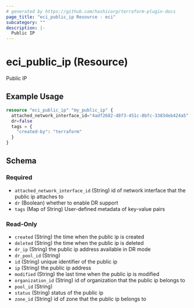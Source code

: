 ```yaml
---
# generated by https://github.com/hashicorp/terraform-plugin-docs
page_title: "eci_public_ip Resource - eci"
subcategory: ""
description: |-
  Public IP
---
```


# eci_public_ip (Resource)

Public IP

## Example Usage

```terraform
resource "eci_public_ip" "my_public_ip" {
  attached_network_interface_id="4adf2682-d8f3-451c-8bfc-3383deb424a5"
  dr=false
  tags = {
    "created-by": "terraform"
  }
}
```

<!-- schema generated by tfplugindocs -->
## Schema

### Required

- `attached_network_interface_id` (String) id of network interface that the public ip attaches to
- `dr` (Boolean) whether to enable DR support
- `tags` (Map of String) User-defined metadata of key-value pairs

### Read-Only

- `created` (String) the time when the public ip is created
- `deleted` (String) the time when the public ip is deleted
- `dr_ip` (String) the public ip address available in DR mode
- `dr_pool_id` (String)
- `id` (String) unique identifier of the public ip
- `ip` (String) the public ip address
- `modified` (String) the last time when the public ip is modified
- `organization_id` (String) id of organization that the public ip belongs to
- `pool_id` (String)
- `status` (String) status of the public ip
- `zone_id` (String) id of zone that the public ip belongs to
